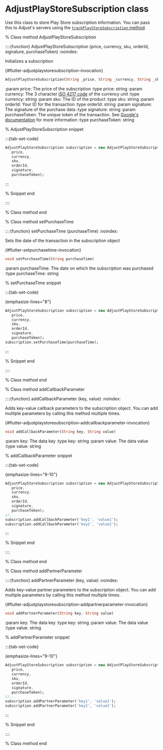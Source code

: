 # AdjustPlayStoreSubscription class

Use this class to store Play Store subscription information. You can pass this to Adjust's servers using the [`trackPlayStoreSubscription` method](#flutter-trackplaystoresubscription-invocation).

% Class method AdjustPlayStoreSubscription

::::{function} AdjustPlayStoreSubscription (price, currency, sku, orderId, signature, purchaseToken)
:noindex:

Initializes a subscription

{#flutter-adjustplaystoresubscription-invocation}
```dart
AdjustPlayStoreSubscription(String _price, String _currency, String _sku, String _orderId, String _signature, String _purchaseToken)
```

:param price: The price of the subscription
:type price: string
:param currency: The 3 character [ISO 4217 code](https://www.iban.com/currency-codes) of the currency unit
:type currency: string
:param sku: The ID of the product
:type sku: string
:param orderId: Your ID for the transaction
:type orderId: string
:param signature: The signature of the purchase data
:type signature: string
:param purchaseToken: The unique token of the transaction. See [Google's documentation](https://developer.android.com/reference/com/android/billingclient/api/Purchase#getPurchaseToken()) for more information
:type purchaseToken: string


% AdjustPlayStoreSubscription snippet

:::{tab-set-code}

```dart
AdjustPlayStoreSubscription subscription = new AdjustPlayStoreSubscription(
   price,
   currency,
   sku,
   orderId,
   signature,
   purchaseToken);
```

:::

% Snippet end

::::

% Class method end

% Class method setPurchaseTime

::::{function} setPurchaseTime (purchaseTime)
:noindex:

Sets the date of the transaction in the subscription object

{#flutter-setpurchasetime-invocation}
```dart
void setPurchaseTime(String purchaseTime)
```

:param purchaseTime: The date on which the subscription was purchased
:type purchaseTime: string

% setPurchaseTime snippet

:::{tab-set-code}

{emphasize-lines="8"}

```dart
AdjustPlayStoreSubscription subscription = new AdjustPlayStoreSubscription(
   price,
   currency,
   sku,
   orderId,
   signature,
   purchaseToken);
subscription.setPurchaseTime(purchaseTime);
```

:::

% Snippet end

::::

% Class method end

% Class method addCallbackParameter

::::{function} addCallbackParameter (key, value)
:noindex:

Adds key-value callback parameters to the subscription object. You can add multiple parameters by calling this method multiple times.

{#flutter-adjustplaystoresubscription-addcallbackparameter-invocation}
```dart
void addCallbackParameter(String key, String value)
```

:param key: The data key
:type key: string
:param value: The data value
:type value: string

% addCallbackParameter snippet

:::{tab-set-code}

{emphasize-lines="9-10"}

```dart
AdjustPlayStoreSubscription subscription = new AdjustPlayStoreSubscription(
   price,
   currency,
   sku,
   orderId,
   signature,
   purchaseToken);
//...
subscription.addCallbackParameter('key1', 'value1');
subscription.addCallbackParameter('key2', 'value2');
```

:::

% Snippet end

::::

% Class method end

% Class method addPartnerParameter

::::{function} addPartnerParameter (key, value)
:noindex:

Adds key-value partner parameters to the subscription object. You can add multiple parameters by calling this method multiple times.

{#flutter-adjustplaystoresubscription-addpartnerparameter-invocation}
```dart
void addPartnerParameter(String key, String value)
```

:param key: The data key
:type key: string
:param value: The data value
:type value: string

% addPartnerParameter snippet

:::{tab-set-code}

{emphasize-lines="9-10"}

```dart
AdjustPlayStoreSubscription subscription = new AdjustPlayStoreSubscription(
   price,
   currency,
   sku,
   orderId,
   signature,
   purchaseToken);
//...
subscription.addPartnerParameter('key1', 'value1');
subscription.addPartnerParameter('key2', 'value2');
```

:::

% Snippet end

::::

% Class method end
